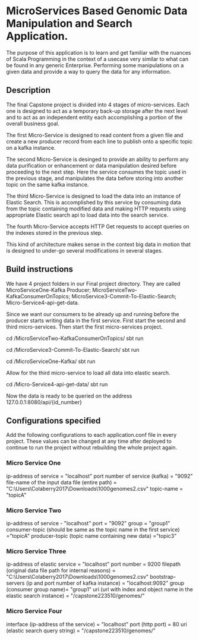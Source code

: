 
# MicroServices Based Genomic Data Manipulation and Search Application.

The purpose of this application is to learn and get familiar with the nuances of 
Scala Programming in the context of a usecase very similar to what can be found in any
generic Enterprise. Performing some manipulations on a given data and provide a way to
query the data for any information. 

## Description
The final Capstone project is divided into 4 stages of micro-services. Each one is designed to 
act as a temporary back-up storage after the next level  and to act as an independent entity each
accomplishing a portion of the overall business goal. 

The first Micro-Service is designed to read content from a given file and create a new producer 
record from each line to publish onto a specific topic on a kafka instance.

The second Micro-Service is desinged to provide an ability to perform any data purification or 
enhancement or data manipulation desired before proceeding to the next step. Here the service consumes
the topic used in the previous stage, and manipulates the data before storing into another topic on the 
same kafka instance.

The third Micro-Service is designed to load the data into an instance of Elastic Search. This is 
accomplished by this service by consuming data from the topic containing modified data and making 
HTTP requests using appropriate Elastic search api to load data into the search service.

The fourth Micro-Service accepts HTTP Get requests to accept queries on the indexes stored in the previous
step.

This kind of architecture makes sense in the context big data in motion that is designed to under-go
several modifications in several stages.

## Build instructions

We have 4 project folders in our Final project directory. They are called MicroServiceOne-Kafka Producer;
MicroServiceTwo-KafkaConsumerOnTopics; MicroService3-Commit-To-Elastic-Search;
Micro-Service4-api-get-data.

Since we want our consumers to be already up and running before the producer starts
writing data in the first service. First start the second and third micro-services.
Then start the first micro-services project.

cd /MicroServiceTwo-KafkaConsumerOnTopics/ 
sbt run 

cd /MicroService3-Commit-To-Elastic-Search/ 
sbt run 

cd /MicroServiceOne-Kafka/
sbt run

Allow for the third micro-service to load all data into elastic search.

cd  /Micro-Service4-api-get-data/
sbt run

Now the data is ready to be queried on the address 127.0.0.1:8080/api/{id_number}

## Configurations specified

Add the following configurations to each application.conf file in every project.
These values can be changed at any time after deployed to continue to run the project
without rebuilding the whole project again.

### Micro Service One
ip-address of service = "localhost"
port number of service (kafka) = "9092"
file-name of the input data file (entire path) = "C:\\Users\\Colaberry2017\\Downloads\\1000genomes2.csv"
topic-name = "topicA"

### Micro Service Two
ip-address of service - "localhost"
port = "9092"
group = "group1"
consumer-topic (should be same as the topic name in the first service) ="topicA"
producer-topic (topic name containing new data) ="topic3"

### Micro Service Three
ip-address of elastic service = "localhost"
port number  = 9200
filepath (original data file path for internal reasons) = "C:\\Users\\Colaberry2017\\Downloads\\1000genomes2.csv"
bootstrap-servers (ip and port number of kafka instance) = "localhost:9092"
group (consumer group name)= "group1"
uri (url with index and object name in the elastic search instance) = "/capstone223510/genomes/"
 
### Micro Service Four
interface (ip-address of the service) = "localhost"
port (http port) = 80
uri (elastic search query string) = "/capstone223510/genomes/"

 


 


 


 


